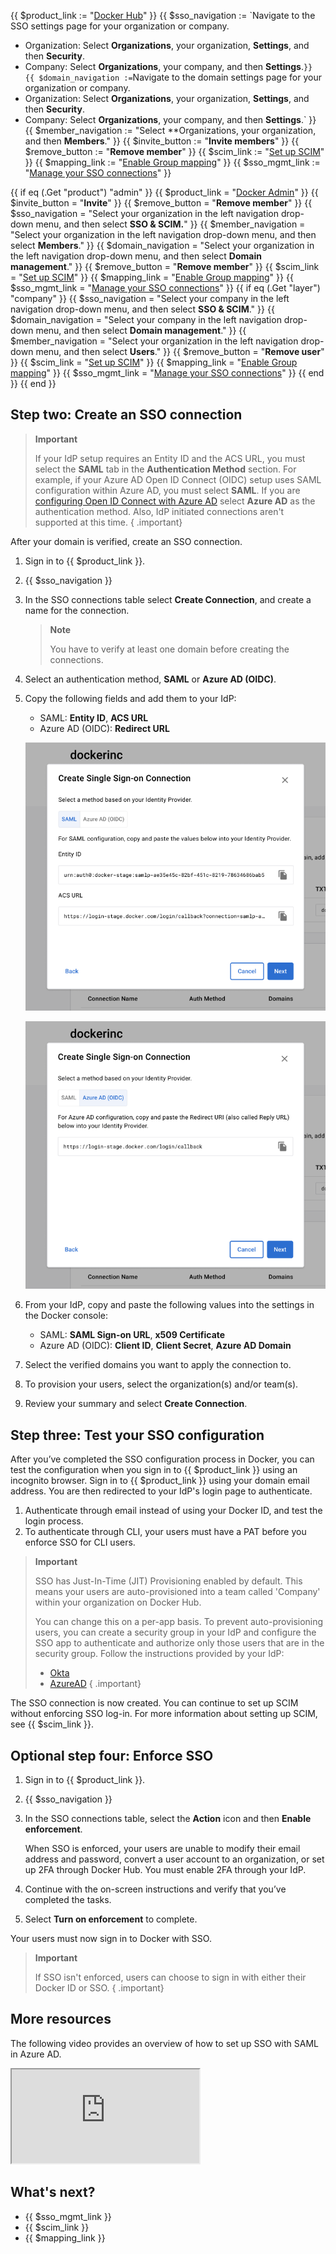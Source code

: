 {{ $product_link := "[Docker Hub](https://hub.docker.com)" }}
{{ $sso_navigation := `Navigate to the SSO settings page for your organization or company.
   - Organization: Select **Organizations**, your organization, **Settings**, and then **Security**.
   - Company: Select **Organizations**, your company, and then **Settings**.` }}
{{ $domain_navigation := `Navigate to the domain settings page for your organization or company.
   - Organization: Select **Organizations**, your organization, **Settings**, and then **Security**.
   - Company: Select **Organizations**, your company, and then **Settings**.` }}
{{ $member_navigation := "Select **Organizations, your organization, and then **Members**." }}
{{ $invite_button := "**Invite members**" }}
{{ $remove_button := "**Remove member**" }}
{{ $scim_link := "[Set up SCIM](/docker-hub/scim/)" }}
{{ $mapping_link := "[Enable Group mapping](/docker-hub/group-mapping/)" }}
{{ $sso_mgmt_link := "[Manage your SSO connections](/single-sign-on/manage/)" }}

{{ if eq (.Get "product") "admin" }}
  {{ $product_link = "[Docker Admin](https://admin.docker.com)" }}
  {{ $invite_button = "**Invite**" }}
  {{ $remove_button = "**Remove member**" }}
  {{ $sso_navigation = "Select your organization in the left navigation drop-down menu, and then select **SSO & SCIM.**" }}
  {{ $member_navigation = "Select your organization in the left navigation drop-down menu, and then select **Members**." }}
  {{ $domain_navigation = "Select your organization in the left navigation drop-down menu, and then select **Domain management**." }}
  {{ $remove_button = "**Remove member**" }}
  {{ $scim_link = "[Set up SCIM](/admin/organization/security-settings/scim/)" }}
  {{ $mapping_link = "[Enable Group mapping](/admin/organization/security-settings/group-mapping/)" }}
  {{ $sso_mgmt_link = "[Manage your SSO connections](/admin/organization/security-settings/sso-management/)" }}
{{ if eq (.Get "layer") "company" }}
  {{ $sso_navigation = "Select your company in the left navigation drop-down menu, and then select **SSO & SCIM**." }}
  {{ $domain_navigation = "Select your company in the left navigation drop-down menu, and then select **Domain management**." }}
  {{ $member_navigation = "Select your organization in the left navigation drop-down menu, and then select **Users**." }}
  {{ $remove_button = "**Remove user**" }}
  {{ $scim_link = "[Set up SCIM](/admin/company/settings/scim/)" }}
  {{ $mapping_link = "[Enable Group mapping](/admin/company/settings/group-mapping/)" }}
  {{ $sso_mgmt_link = "[Manage your SSO connections](/admin/company/settings/sso-management/)" }}
{{ end }}
{{ end }}

## Step two: Create an SSO connection

> **Important**
>
> If your IdP setup requires an Entity ID and the ACS URL, you must select the
> **SAML** tab in the **Authentication Method** section. For example, if your
> Azure AD Open ID Connect (OIDC) setup uses SAML configuration within Azure
> AD, you must select **SAML**. If you are [configuring Open ID Connect with Azure AD](https://docs.microsoft.com/en-us/powerapps/maker/portals/configure/configure-openid-settings) select
> **Azure AD** as the authentication method. Also, IdP initiated connections
> aren't supported at this time.
{ .important}

After your domain is verified, create an SSO connection.

1. Sign in to {{ $product_link }}.
2. {{ $sso_navigation }}
3. In the SSO connections table select **Create Connection**, and create a name for the connection.

   > **Note**
   >
   > You have to verify at least one domain before creating the connections.

4. Select an authentication method, **SAML** or **Azure AD (OIDC)**.
5. Copy the following fields and add them to your IdP:

   - SAML: **Entity ID**, **ACS URL**
   - Azure AD (OIDC): **Redirect URL**

   ![SAML](/docker-hub/images/saml-create-connection.png)

   ![Azure AD](/docker-hub/images/azure-create-connection.png)

6. From your IdP, copy and paste the following values into the settings in the Docker console:

   - SAML: **SAML Sign-on URL**, **x509 Certificate**
   - Azure AD (OIDC): **Client ID**, **Client Secret**, **Azure AD Domain**

7. Select the verified domains you want to apply the connection to.
8. To provision your users, select the organization(s) and/or team(s).
9. Review your summary and select **Create Connection**.

## Step three: Test your SSO configuration

After you’ve completed the SSO configuration process in Docker, you can test the configuration when you sign in to {{ $product_link }} using an incognito browser. Sign in to {{ $product_link }} using your domain email address. You are then redirected to your IdP's login page to authenticate.

1. Authenticate through email instead of using your Docker ID, and test the login process.
2. To authenticate through CLI, your users must have a PAT before you enforce SSO for CLI users.

>**Important**
>
> SSO has Just-In-Time (JIT) Provisioning enabled by default. This means your users are auto-provisioned into a team called 'Company' within your organization on Docker Hub.
>
> You can change this on a per-app basis. To prevent auto-provisioning users, you can create a security group in your IdP and configure the SSO app to authenticate and authorize only those users that are in the security group. Follow the instructions provided by your IdP:
>
> - [Okta](https://help.okta.com/en-us/Content/Topics/Security/policies/configure-app-signon-policies.htm)
> - [AzureAD](https://learn.microsoft.com/en-us/azure/active-directory/develop/howto-restrict-your-app-to-a-set-of-users)
{ .important}

The SSO connection is now created. You can continue to set up SCIM without enforcing SSO log-in. For more information about setting up SCIM, see {{ $scim_link }}.

## Optional step four: Enforce SSO

1. Sign in to {{ $product_link }}.
2. {{ $sso_navigation }}
3. In the SSO connections table, select the **Action** icon and then **Enable enforcement**.

   When SSO is enforced, your users are unable to modify their email address and password, convert a user account to an organization, or set up 2FA through Docker Hub. You must enable 2FA through your IdP.

4. Continue with the on-screen instructions and verify that you’ve completed the tasks.
5. Select **Turn on enforcement** to complete.

Your users must now sign in to Docker with SSO.

> **Important**
>
> If SSO isn't enforced, users can choose to sign in with either their Docker ID or SSO.
{ .important}

## More resources

The following video provides an overview of how to set up SSO with SAML in Azure AD.

<iframe class="border-0 w-full aspect-video mb-8" allow="fullscreen" src="https://www.loom.com/embed/0a30409381f340cfb01790adbd9aa9b3?sid=144c2b04-ebf6-4ae1-8fdb-01a9e81f33a5"></iframe>

## What's next?

- {{ $sso_mgmt_link }}
- {{ $scim_link }}
- {{ $mapping_link }}
